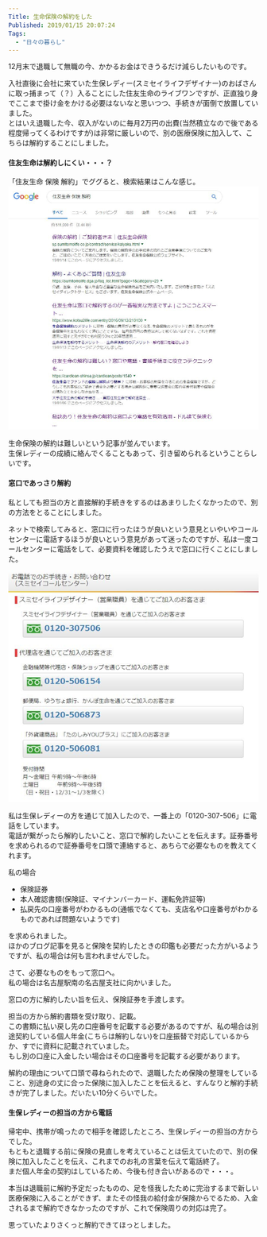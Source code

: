 ```yaml
---
Title: 生命保険の解約をした
Published: 2019/01/15 20:07:24
Tags:
  - "日々の暮らし"
---
```

12月末で退職して無職の今、かかるお金はできうるだけ減らしたいものです。  

入社直後に会社に来ていた生保レディー(スミセイライフデザイナー)のおばさんに取っ捕まって（？）入ることにした住友生命のライブワンですが、正直独り身でここまで掛け金をかける必要はないなと思いつつ、手続きが面倒で放置していました。  
とはいえ退職した今、収入がないのに毎月2万円の出費(当然積立なので後である程度帰ってくるわけですが)は非常に厳しいので、別の医療保険に加入して、こちらは解約することにしました。  

<!-- more -->

#### 住友生命は解約しにくい・・・？
「住友生命 保険 解約」でググると、検索結果はこんな感じ。    
![](20190115192815.jpg) 

生命保険の解約は難しいという記事が並んでいます。  
生保レディーの成績に絡んでくることもあって、引き留められるということらしいです。  

#### 窓口であっさり解約  
私としても担当の方と直接解約手続きをするのはあまりしたくなかったので、別の方法をとることにしました。  

ネットで検索してみると、窓口に行ったほうが良いという意見といやいやコールセンターに電話するほうが良いという意見があって迷ったのですが、私は一度コールセンターに電話をして、必要資料を確認したうえで窓口に行くことにしました。  

![](20190115193333.jpg)   

私は生保レディーの方を通じて加入したので、一番上の「0120-307-506」に電話をしています。  
電話が繋がったら解約したいこと、窓口で解約したいことを伝えます。証券番号を求められるので証券番号を口頭で連絡すると、あちらで必要なものを教えてくれます。  

私の場合

* 保険証券  
* 本人確認書類(保険証、マイナンバーカード、運転免許証等)  
* 払戻先の口座番号がわかるもの(通帳でなくても、支店名や口座番号がわかるものであれば問題ないようです)  

を求められました。  
ほかのブログ記事を見ると保険を契約したときの印鑑も必要だった方がいるようですが、私の場合は何も言われませんでした。  

さて、必要なものをもって窓口へ。  
私の場合は名古屋駅南の名古屋支社に向かいました。  

窓口の方に解約したい旨を伝え、保険証券を手渡します。  

担当の方から解約書類を受け取り、記載。  
この書類に払い戻し先の口座番号を記載する必要があるのですが、私の場合は別途契約している個人年金(こちらは解約しない)を口座振替で対応しているからか、すでに資料に記載されていました。  
もし別の口座に入金したい場合はその口座番号を記載する必要があります。  

解約の理由について口頭で尋ねられたので、退職したため保険の整理をしていること、別途身の丈に合った保険に加入したことを伝えると、すんなりと解約手続きが完了しました。だいたい10分くらいでした。  

#### 生保レディーの担当の方から電話  
帰宅中、携帯が鳴ったので相手を確認したところ、生保レディーの担当の方からでした。  
もともと退職する前に保険の見直しを考えていることは伝えていたので、別の保険に加入したことを伝え、これまでのお礼の言葉を伝えて電話終了。  
まだ個人年金の契約はしているため、今後も付き合いがあるので・・・。  


本当は退職前に解約予定だったものの、足を怪我したために完治するまで新しい医療保険に入ることができず、またその怪我の給付金が保険からでるため、入金されるまで解約できなかったのですが、これで保険周りの対応は完了。  

思っていたよりさくっと解約できてほっとしました。  
